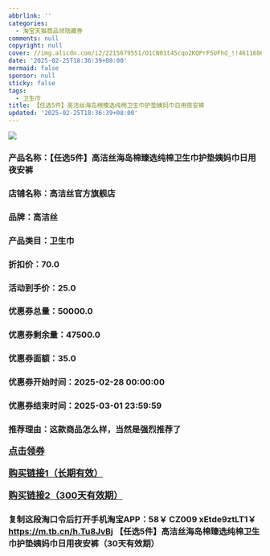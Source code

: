 ```yaml
---
abbrlink: ''
categories:
  - 淘宝天猫商品领隐藏券
comments: null
copyright: null
cover: //img.alicdn.com/i2/2215679551/O1CN01t45cqo2KQPrF5UFhd_!!4611686018427385407-2-item_pic.png
date: '2025-02-25T18:36:39+08:00'
mermaid: false
sponsor: null
sticky: false
tags:
  - 卫生巾
title: 【任选5件】高洁丝海岛棉臻选纯棉卫生巾护垫姨妈巾日用夜安裤
updated: '2025-02-25T18:36:39+08:00'
--- 
```


![](//img.alicdn.com/i2/2215679551/O1CN01t45cqo2KQPrF5UFhd_!!4611686018427385407-2-item_pic.png)

### 产品名称：【任选5件】高洁丝海岛棉臻选纯棉卫生巾护垫姨妈巾日用夜安裤
### 店铺名称：高洁丝官方旗舰店
### 品牌：高洁丝
### 产品类目：卫生巾
### 折扣价：70.0
### 活动到手价：25.0
### 优惠券总量：50000.0
### 优惠券剩余量：47500.0
### 优惠券面额：35.0
### 优惠券开始时间：2025-02-28 00:00:00	
### 优惠券结束时间：2025-03-01 23:59:59	
### 推荐理由：这款商品怎么样，当然是强烈推荐了

<p style="font-size: 18px; font-weight: bold;">
  <a href="https://uland.taobao.com/coupon/edetail?e=%2BZB6DxiOXcqlhHvvyUNXZfh8CuWt5YH5OVuOuRD5gLJMmdsrkidbOWBzzpT26idJDfcJIcUt9x1OKiG7P8UbvlDoW1nL7hbRH9%2BGUoRJQoTS%2FzGJRaUaGXjhKwA5C3idRSHvQe2jOLZ9pbNCYX0I%2BPP%2BWUTgK%2F%2B0I%2BtaUgbudUxA%2B536asYsLWVfKa%2BhVnNDgqQTePKqtEIfKniaXSsyBJjB6TX2HR3QQ5WKStDdyeTLAJho1Tgm24y1rRo98IyIzxHHRjXbSzC3GXpSbfs48nig4JF%2BejcucxpFO9sgS%2Bxwr49L9IAs%2Bi2VinX2s8QDswDhlpaMEawCGruttYDvNg%3D%3D&traceId=0b0d7bc517407225632653497d12f7&union_lens=lensId%3AOPT%401740722565%402103f381_0db9_1954b2671a6_bac1%4001%40eyJmbG9vcklkIjo3MzM1NH0ie" target="_blank">点击领券</a>
</p>
<p style="font-size: 18px; font-weight: bold;">
  <a href="https://s.click.taobao.com/t?e=m%3D2%26s%3DP9pxF2TFqNpw4vFB6t2Z2ueEDrYVVa64K7Vc7tFgwiHjf2vlNIV67k2Uw6Vjz9mVoAgJVlbS%2FO%2F3ID%2FV1RqsF4wnCJeELi4I%2FIEn%2BS1IjHAB0ghlTd7WlZVm%2FOAUUFw71qrpxiwMoCNxc1AtbZGVS936JshS%2F%2FIdwE682doWS60LZMqoQW%2BfuKGzo1lVxIioqHQbzwHubYWSfDaJmWETy5hQJTIfZWud%2BUDaj9rBz%2BYWxhPe95HopfS2o09NAys3jCYtYGASbzRUrFwjXfRKMROfYmExpA2104bt%2FCh0HCZ0%2BUW1830SAwh4KESubcLoktxHmYvFx%2BA%3D" target="_blank">购买链接1（长期有效）</a>
</p>
<p style="font-size: 18px; font-weight: bold;">
  <a href="https://s.click.taobao.com/kxAMRYs" target="_blank">购买链接2（300天有效期）</a>
</p>

### 复制这段淘口令后打开手机淘宝APP：58￥ CZ009 xEtde9ztLT1￥ https://m.tb.cn/h.Tu8JvBj  【任选5件】高洁丝海岛棉臻选纯棉卫生巾护垫姨妈巾日用夜安裤（30天有效期）
